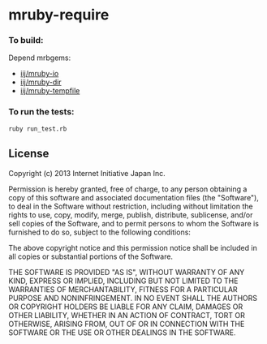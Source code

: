 mruby-require
=============

### To build:

Depend mrbgems:

 * [iij/mruby-io](https://github.com/iij/mruby-io)
 * [iij/mruby-dir](https://github.com/iij/mruby-dir)
 * [iij/mruby-tempfile](https://github.com/iij/mruby-tempfile)

### To run the tests:

    ruby run_test.rb


## License

Copyright (c) 2013 Internet Initiative Japan Inc.

Permission is hereby granted, free of charge, to any person obtaining a 
copy of this software and associated documentation files (the "Software"), 
to deal in the Software without restriction, including without limitation 
the rights to use, copy, modify, merge, publish, distribute, sublicense, 
and/or sell copies of the Software, and to permit persons to whom the 
Software is furnished to do so, subject to the following conditions:

The above copyright notice and this permission notice shall be included in 
all copies or substantial portions of the Software.

THE SOFTWARE IS PROVIDED "AS IS", WITHOUT WARRANTY OF ANY KIND, EXPRESS OR 
IMPLIED, INCLUDING BUT NOT LIMITED TO THE WARRANTIES OF MERCHANTABILITY, 
FITNESS FOR A PARTICULAR PURPOSE AND NONINFRINGEMENT. IN NO EVENT SHALL THE 
AUTHORS OR COPYRIGHT HOLDERS BE LIABLE FOR ANY CLAIM, DAMAGES OR OTHER 
LIABILITY, WHETHER IN AN ACTION OF CONTRACT, TORT OR OTHERWISE, ARISING 
FROM, OUT OF OR IN CONNECTION WITH THE SOFTWARE OR THE USE OR OTHER 
DEALINGS IN THE SOFTWARE.

